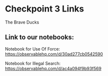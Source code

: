 # Checkpoint 3 Links
The Brave Ducks

## Link to our notebooks:

Notebook for Use Of Force: https://observablehq.com/d/30ad277cb0542590

Notebook for Illegal Search: https://observablehq.com/d/ac4a094f9b93f569

